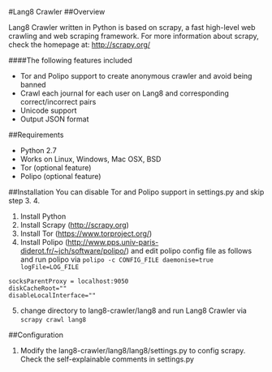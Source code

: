 #Lang8 Crawler
##Overview

Lang8 Crawler written in Python is based on scrapy, a fast high-level web crawling and web scraping framework. For more information about scrapy, check the homepage at: http://scrapy.org/

####The following features included
* Tor and Polipo support to create anonymous crawler and avoid being banned
* Crawl each journal for each user on Lang8 and corresponding correct/incorrect pairs
* Unicode support
* Output JSON format

##Requirements
* Python 2.7
* Works on Linux, Windows, Mac OSX, BSD
* Tor (optional feature)
* Polipo (optional feature)

##Installation
You can disable Tor and Polipo support in settings.py and skip step 3. 4.
1. Install Python
2. Install Scrapy (http://scrapy.org)
3. Install Tor (https://www.torproject.org/)
4. Install Polipo (http://www.pps.univ-paris-diderot.fr/~jch/software/polipo/) and edit polipo config file as follows and run polipo via ```polipo -c CONFIG_FILE daemonise=true logFile=LOG_FILE```

```
socksParentProxy = localhost:9050
diskCacheRoot=""
disableLocalInterface=""
```
5. change directory to lang8-crawler/lang8 and run Lang8 Crawler via ```scrapy crawl lang8```

##Configuration
1. Modify the lang8-crawler/lang8/lang8/settings.py to config scrapy. Check the self-explainable comments in settings.py 
